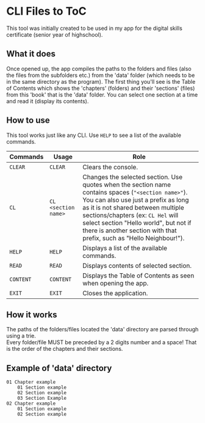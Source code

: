 # CLI Files to ToC

This tool was initially created to be used in my app for the digital skills certificate (senior year of highschool).

## What it does

Once opened up, the app compiles the paths to the folders and files (also the files from the subfolders etc.) 
from the 'data' folder (which needs to be in the same directory as the program). The first thing you'll see 
is the Table of Contents which shows the 'chapters' (folders) and their 'sections' (files) from this 'book' that is
the 'data' folder. You can select one section at a time and read it (display its contents).

## How to use

This tool works just like any CLI. Use `HELP` to see a list of the available commands.  

|Commands|Usage|Role|
|---|---|---|
|`CLEAR`|`CLEAR`|Clears the console.|
|`CL`|```CL <section name>```|Changes the selected section. Use quotes when the section name contains spaces (`"<section name>"`). You can also use just a prefix as long as it is not shared between multiple sections/chapters (ex: `CL Hel` will select section "Hello world", but not if there is another section with that prefix, such as "Hello Neighbour!").|
|`HELP`|`HELP`|Displays a list of the available commands.|
|`READ`|`READ`|Displays contents of selected section.|
|`CONTENT`|`CONTENT`|Displays the Table of Contents as seen when opening the app.|
|`EXIT`|`EXIT`|Closes the application.|

## How it works

The paths of the folders/files located the 'data' directory are parsed through using a trie.  
Every folder/file MUST be preceded by a 2 digits number and a space! That is the order of the chapters and their sections.  

## Example of 'data' directory

```
01 Chapter example
	01 Section example
	02 Section example
	03 Section Example
02 Chapter example
	01 Section example
	02 Section example
```